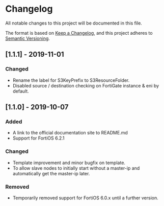# Changelog
All notable changes to this project will be documented in this file.

The format is based on [Keep a Changelog](https://keepachangelog.com/en/1.0.0/),
and this project adheres to [Semantic Versioning](https://semver.org/spec/v2.0.0.html).

## [1.1.1] - 2019-11-01
### Changed
- Rename the label for S3KeyPrefix to S3ResourceFolder.
- Disabled source / destination checking on FortiGate instance & eni by default.

## [1.1.0] - 2019-10-07
### Added
- A link to the official documentation site to README.md
- Support for FortiOS 6.2.1

### Changed
- Template improvement and minor bugfix on template.
- To allow slave nodes to initially start without a master-ip and automatically get the master-ip
  later.

### Removed
- Temporarily removed support for FortiOS 6.0.x until a further version.
